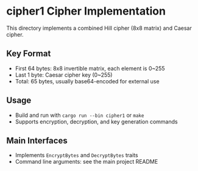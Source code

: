 # cipher1 Cipher Implementation

This directory implements a combined Hill cipher (8x8 matrix) and Caesar cipher.

## Key Format
- First 64 bytes: 8x8 invertible matrix, each element is 0~255
- Last 1 byte: Caesar cipher key (0~255)
- Total: 65 bytes, usually base64-encoded for external use

## Usage
- Build and run with `cargo run --bin cipher1` or `make`
- Supports encryption, decryption, and key generation commands

## Main Interfaces
- Implements `EncryptBytes` and `DecryptBytes` traits
- Command line arguments: see the main project README 
